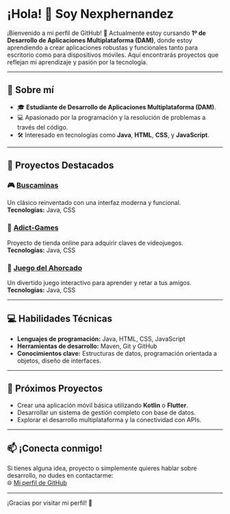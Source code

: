 # ¡Hola! 👋 Soy Nexphernandez

¡Bienvenido a mi perfil de GitHub! 🚀 Actualmente estoy cursando **1º de Desarrollo de Aplicaciones Multiplataforma (DAM)**, donde estoy aprendiendo a crear aplicaciones robustas y funcionales tanto para escritorio como para dispositivos móviles. Aquí encontrarás proyectos que reflejan mi aprendizaje y pasión por la tecnología.

---

## 🌟 Sobre mí

- 🎓 **Estudiante de Desarrollo de Aplicaciones Multiplataforma (DAM)**.
- 💻 Apasionado por la programación y la resolución de problemas a través del código.
- 🛠️ Interesado en tecnologías como **Java**, **HTML**, **CSS**, y **JavaScript**.

---

## 📂 Proyectos Destacados

### 🎮 [Buscaminas](https://github.com/nexphernandez/Buscaminas)
Un clásico reinventado con una interfaz moderna y funcional.  
**Tecnologías:** Java, CSS

### 🛒 [Adict-Games](https://github.com/nexphernandez/Adict-Games)
Proyecto de tienda online para adquirir claves de videojuegos.  
**Tecnologías:** Java, CSS  

### 📘 [Juego del Ahorcado](https://github.com/nexphernandez/Juego-del-ahorcado)
Un divertido juego interactivo para aprender y retar a tus amigos.  
**Tecnologías:** Java, CSS  

---

## 💻 Habilidades Técnicas

- **Lenguajes de programación:** Java, HTML, CSS, JavaScript  
- **Herramientas de desarrollo:** Maven, Git y GitHub  
- **Conocimientos clave:** Estructuras de datos, programación orientada a objetos, diseño de interfaces.

---

## 🌱 Próximos Proyectos

- Crear una aplicación móvil básica utilizando **Kotlin** o **Flutter**.
- Desarrollar un sistema de gestión completo con base de datos.
- Explorar el desarrollo multiplataforma y la conectividad con APIs.

---

## 📫 ¡Conecta conmigo!

Si tienes alguna idea, proyecto o simplemente quieres hablar sobre desarrollo, no dudes en contactarme:  
🌐 [Mi perfil de GitHub](https://github.com/nexphernandez)

---

¡Gracias por visitar mi perfil! 🎉